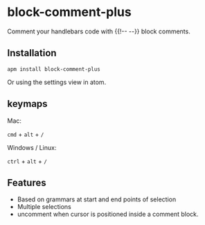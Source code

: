 # block-comment-plus

Comment your handlebars code with {{!-- --}} block comments.

## Installation

```
apm install block-comment-plus
```

Or using the settings view in atom.

## keymaps

Mac:

`cmd` + `alt` + `/`

Windows / Linux:

`ctrl` + `alt` + `/`

## Features
- Based on grammars at start and end points of selection
- Multiple selections
- uncomment when cursor is positioned inside a comment block.

